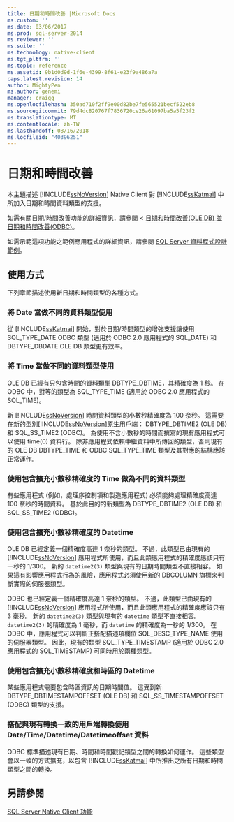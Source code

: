 ```yaml
---
title: 日期和時間改善 |Microsoft Docs
ms.custom: ''
ms.date: 03/06/2017
ms.prod: sql-server-2014
ms.reviewer: ''
ms.suite: ''
ms.technology: native-client
ms.tgt_pltfrm: ''
ms.topic: reference
ms.assetid: 9b1d0d9d-1f6e-4399-8f61-e23f9a486a7a
caps.latest.revision: 14
author: MightyPen
ms.author: genemi
manager: craigg
ms.openlocfilehash: 350ad710f2ff9e00d82be7fe565521becf522eb8
ms.sourcegitcommit: 79d4dc820767f7836720ce26a61097ba5a5f23f2
ms.translationtype: MT
ms.contentlocale: zh-TW
ms.lasthandoff: 08/16/2018
ms.locfileid: "40396251"
---
```

# <a name="date-and-time-improvements"></a>日期和時間改善
  本主題描述 [!INCLUDE[ssNoVersion](../../../includes/ssnoversion-md.md)] Native Client 對 [!INCLUDE[ssKatmai](../../../includes/sskatmai-md.md)] 中所加入日期和時間資料類型的支援。  
  
 如需有關日期/時間改善功能的詳細資訊，請參閱 <<c0> [ 日期和時間改善&#40;OLE DB&#41; ](../../native-client-ole-db-date-time/date-and-time-improvements-ole-db.md)並[日期和時間改善&#40;ODBC&#41;](../../native-client-odbc-date-time/date-and-time-improvements-odbc.md)。</c0>  
  
 如需示範這項功能之範例應用程式的詳細資訊，請參閱 [SQL Server 資料程式設計範例](http://msftdpprodsamples.codeplex.com/)。  
  
## <a name="usage"></a>使用方式  
 下列章節描述使用新日期和時間類型的各種方式。  
  
### <a name="use-date-as-a-distinct-data-type"></a>將 Date 當做不同的資料類型使用  
 從 [!INCLUDE[ssKatmai](../../../includes/sskatmai-md.md)] 開始，對於日期/時間類型的增強支援讓使用 SQL_TYPE_DATE ODBC 類型 (適用於 ODBC 2.0 應用程式的 SQL_DATE) 和 DBTYPE_DBDATE OLE DB 類型更有效率。  
  
### <a name="use-time-as-a-distinct-data-type"></a>將 Time 當做不同的資料類型使用  
 OLE DB 已經有只包含時間的資料類型 DBTYPE_DBTIME，其精確度為 1 秒。 在 ODBC 中，對等的類型為 SQL_TYPE_TIME (適用於 ODBC 2.0 應用程式的 SQL_TIME)。  
  
 新 [!INCLUDE[ssNoVersion](../../../includes/ssnoversion-md.md)] 時間資料類型的小數秒精確度為 100 奈秒。 這需要在新的型別[!INCLUDE[ssNoVersion](../../../includes/ssnoversion-md.md)]原生用戶端： DBTYPE_DBTIME2 (OLE DB) 和 SQL_SS_TIME2 (ODBC)。 為使用不含小數秒的時間而撰寫的現有應用程式可以使用 time(0) 資料行。 除非應用程式依賴中繼資料中所傳回的類型，否則現有的 OLE DB DBTYPE_TIME 和 ODBC SQL_TYPE_TIME 類型及其對應的結構應該正常運作。  
  
### <a name="use-time-as-a-distinct-data-type-with-extended-fractional-seconds-precision"></a>使用包含擴充小數秒精確度的 Time 做為不同的資料類型  
 有些應用程式 (例如，處理序控制項和製造應用程式) 必須能夠處理精確度高達 100 奈秒的時間資料。 基於此目的的新類型為 DBTYPE_DBTIME2 (OLE DB) 和 SQL_SS_TIME2 (ODBC)。  
  
### <a name="use-datetime-with-extended-fractional-seconds-precision"></a>使用包含擴充小數秒精確度的 Datetime  
 OLE DB 已經定義一個精確度高達 1 奈秒的類型。 不過，此類型已由現有的 [!INCLUDE[ssNoVersion](../../../includes/ssnoversion-md.md)] 應用程式所使用，而且此類應用程式的精確度應該只有一秒的 1/300。 新的 `datetime2(3)` 類型與現有的日期時間類型不直接相容。 如果這有影響應用程式行為的風險，應用程式必須使用新的 DBCOLUMN 旗標來判斷實際的伺服器類型。  
  
 ODBC 也已經定義一個精確度高達 1 奈秒的類型。 不過，此類型已由現有的 [!INCLUDE[ssNoVersion](../../../includes/ssnoversion-md.md)] 應用程式所使用，而且此類應用程式的精確度應該只有 3 毫秒。 新的 `datetime2(3)` 類型與現有的 `datetime` 類型不直接相容。 `datetime2(3)` 的精確度為 1 毫秒，而 `datetime` 的精確度為一秒的 1/300。 在 ODBC 中，應用程式可以判斷正搭配描述項欄位 SQL_DESC_TYPE_NAME 使用的伺服器類型。 因此，現有的類型 SQL_TYPE_TIMESTAMP (適用於 ODBC 2.0 應用程式的 SQL_TIMESTAMP) 可同時用於兩種類型。  
  
### <a name="use-datetime-with-extended-fractional-seconds-precision-and-timezone"></a>使用包含擴充小數秒精確度和時區的 Datetime  
 某些應用程式需要包含時區資訊的日期時間值。 這受到新 DBTYPE_DBTIMESTAMPOFFSET (OLE DB) 和 SQL_SS_TIMESTAMPOFFSET (ODBC) 類型的支援。  
  
### <a name="use-datetimedatetimedatetimeoffset-data-with-client-side-conversions-consistent-with-existing-conversions"></a>搭配與現有轉換一致的用戶端轉換使用 Date/Time/Datetime/Datetimeoffset 資料  
 ODBC 標準描述現有日期、時間和時間戳記類型之間的轉換如何運作。 這些類型會以一致的方式擴充，以包含 [!INCLUDE[ssKatmai](../../../includes/sskatmai-md.md)] 中所推出之所有日期和時間類型之間的轉換。  
  
## <a name="see-also"></a>另請參閱  
 [SQL Server Native Client 功能](sql-server-native-client-features.md)  
  
  

